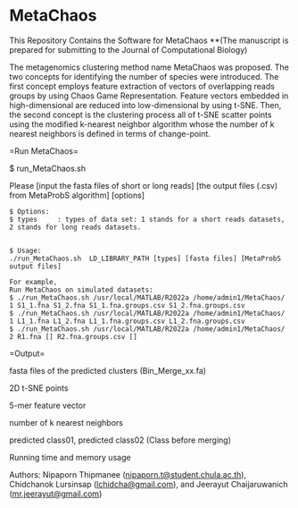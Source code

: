# MetaChaos
This Repository Contains the Software for MetaChaos **(The manuscript is prepared for submitting to the Journal of Computational Biology)

The metagenomics clustering method name MetaChaos was proposed. The two concepts for identifying the number of species were introduced. The first concept employs feature extraction of vectors of overlapping reads groups by using Chaos Game Representation. Feature vectors embedded in high-dimensional are reduced into low-dimensional by using t-SNE. Then, the second concept is the clustering process all of t-SNE scatter points using the modified k-nearest neighbor algorithm whose the number of k nearest neighbors is defined in terms of change-point.

=Run MetaChaos=

$ run_MetaChaos.sh

Please [input the fasta files of short or long reads] [the output files (.csv) from MetaProbS algorithm] [options]

	$ Options:
	$ types		: types of data set: 1 stands for a short reads datasets, 2 stands for long reads datasets.
				
	
	$ Usage:
	./run_MetaChaos.sh  LD_LIBRARY_PATH [types] [fasta files] [MetaProbS output files] 
	
	For example,
	Run MetaChaos on simulated datasets:
	$ ./run_MetaChaos.sh /usr/local/MATLAB/R2022a /home/admin1/MetaChaos/ 1 S1_1.fna S1_2.fna S1_1.fna.groups.csv S1_2.fna.groups.csv 
	$ ./run_MetaChaos.sh /usr/local/MATLAB/R2022a /home/admin1/MetaChaos/ 1 L1_1.fna L1_2.fna L1_1.fna.groups.csv L1_2.fna.groups.csv 
	$ ./run_MetaChaos.sh /usr/local/MATLAB/R2022a /home/admin1/MetaChaos/ 2 R1.fna [] R2.fna.groups.csv [] 

=Output=

  fasta files of the predicted clusters (Bin_Merge_xx.fa)
  
  2D t-SNE points
  
  5-mer feature vector
  
  number of k nearest neighbors
  
  predicted class01, predicted class02 (Class before merging)
  
  Running time and memory usage
  
Authors: Nipaporn Thipmanee (nipaporn.t@student.chula.ac.th), Chidchanok Lursinsap (lchidcha@gmail.com), and Jeerayut Chaijaruwanich (mr.jeerayut@gmail.com)
